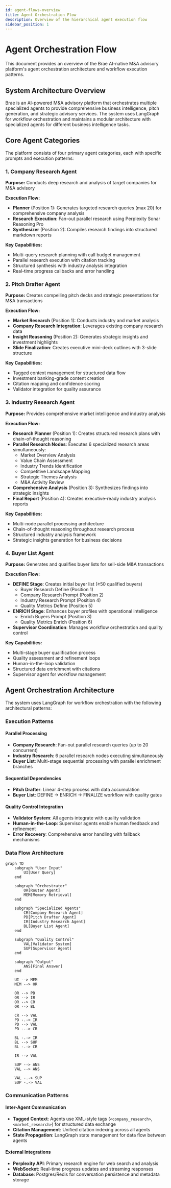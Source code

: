 ```yaml
---
id: agent-flows-overview
title: Agent Orchestration Flow
description: Overview of the hierarchical agent execution flow
sidebar_position: 1
---
```


# Agent Orchestration Flow

This document provides an overview of the Brae AI-native M&A advisory platform's agent orchestration architecture and workflow execution patterns.

## System Architecture Overview

Brae is an AI-powered M&A advisory platform that orchestrates multiple specialized agents to provide comprehensive business intelligence, pitch generation, and strategic advisory services. The system uses LangGraph for workflow orchestration and maintains a modular architecture with specialized agents for different business intelligence tasks.

## Core Agent Categories

The platform consists of four primary agent categories, each with specific prompts and execution patterns:

### 1. Company Research Agent

**Purpose:** Conducts deep research and analysis of target companies for M&A advisory

**Execution Flow:**

- **Planner** (Position 1): Generates targeted research queries (max 20) for comprehensive company analysis
- **Research Execution**: Fan-out parallel research using Perplexity Sonar Reasoning Pro
- **Synthesizer** (Position 2): Compiles research findings into structured markdown reports

**Key Capabilities:**

- Multi-query research planning with call budget management
- Parallel research execution with citation tracking
- Structured synthesis with industry analysis integration
- Real-time progress callbacks and error handling

### 2. Pitch Drafter Agent

**Purpose:** Creates compelling pitch decks and strategic presentations for M&A transactions

**Execution Flow:**

- **Market Research** (Position 1): Conducts industry and market analysis
- **Company Research Integration**: Leverages existing company research data
- **Insight Reasoning** (Position 2): Generates strategic insights and investment highlights
- **Slide Finalization**: Creates executive mini-deck outlines with 3-slide structure

**Key Capabilities:**

- Tagged context management for structured data flow
- Investment banking-grade content creation
- Citation mapping and confidence scoring
- Validator integration for quality assurance

### 3. Industry Research Agent

**Purpose:** Provides comprehensive market intelligence and industry analysis

**Execution Flow:**

- **Research Planner** (Position 1): Creates structured research plans with chain-of-thought reasoning
- **Parallel Research Nodes**: Executes 6 specialized research areas simultaneously:
  - Market Overview Analysis
  - Value Chain Assessment
  - Industry Trends Identification
  - Competitive Landscape Mapping
  - Strategic Themes Analysis
  - M&A Activity Review
- **Comprehensive Analysis** (Position 3): Synthesizes findings into strategic insights
- **Final Report** (Position 4): Creates executive-ready industry analysis reports

**Key Capabilities:**

- Multi-node parallel processing architecture
- Chain-of-thought reasoning throughout research process
- Structured industry analysis framework
- Strategic insights generation for business decisions

### 4. Buyer List Agent

**Purpose:** Generates and qualifies buyer lists for sell-side M&A transactions

**Execution Flow:**

- **DEFINE Stage**: Creates initial buyer list (≥50 qualified buyers)
  - Buyer Research Define (Position 1)
  - Company Research Prompt (Position 2)
  - Industry Research Prompt (Position 4)
  - Quality Metrics Define (Position 5)
- **ENRICH Stage**: Enhances buyer profiles with operational intelligence
  - Enrich Buyers Prompt (Position 3)
  - Quality Metrics Enrich (Position 6)
- **Supervisor Coordination**: Manages workflow orchestration and quality control

**Key Capabilities:**

- Multi-stage buyer qualification process
- Quality assessment and refinement loops
- Human-in-the-loop validation
- Structured data enrichment with citations
- Supervisor agent for workflow management

## Agent Orchestration Architecture

The system uses LangGraph for workflow orchestration with the following architectural patterns:

### Execution Patterns

#### Parallel Processing

- **Company Research**: Fan-out parallel research queries (up to 20 concurrent)
- **Industry Research**: 6 parallel research nodes executing simultaneously
- **Buyer List**: Multi-stage sequential processing with parallel enrichment branches

#### Sequential Dependencies

- **Pitch Drafter**: Linear 4-step process with data accumulation
- **Buyer List**: DEFINE → ENRICH → FINALIZE workflow with quality gates

#### Quality Control Integration

- **Validator System**: All agents integrate with quality validation
- **Human-in-the-Loop**: Supervisor agents enable human feedback and refinement
- **Error Recovery**: Comprehensive error handling with fallback mechanisms

### Data Flow Architecture

```mermaid
graph TD
    subgraph "User Input"
        UI[User Query]
    end

    subgraph "Orchestrator"
        OR[Router Agent]
        MEM[Memory Retrieval]
    end

    subgraph "Specialized Agents"
        CR[Company Research Agent]
        PD[Pitch Drafter Agent]
        IR[Industry Research Agent]
        BL[Buyer List Agent]
    end

    subgraph "Quality Control"
        VAL[Validator System]
        SUP[Supervisor Agent]
    end

    subgraph "Output"
        ANS[Final Answer]
    end

    UI --> MEM
    MEM --> OR
    
    OR --> PD
    OR --> IR
    OR --> CR
    OR --> BL

    CR --> VAL
    PD -.-> IR
    PD --> VAL
    PD -.-> CR

    BL -.-> IR
    BL --> SUP
    BL -.-> CR

    IR --> VAL

    SUP --> ANS
    VAL --> ANS

    VAL -.-> SUP
    SUP -.-> VAL
```

### Communication Patterns

#### Inter-Agent Communication

- **Tagged Context**: Agents use XML-style tags (`<company_research>`, `<market_research>`) for structured data exchange
- **Citation Management**: Unified citation indexing across all agents
- **State Propagation**: LangGraph state management for data flow between agents

#### External Integrations

- **Perplexity API**: Primary research engine for web search and analysis
- **WebSocket**: Real-time progress updates and streaming responses
- **Database**: Postgres/Redis for conversation persistence and metadata storage
